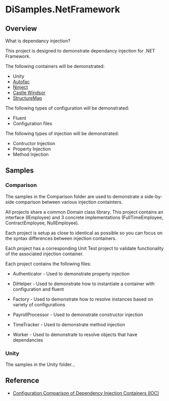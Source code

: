 # DiSamples.NetFramework

## Overview
What is dependancy injection?





This project is designed to demonstrate dependancy injection for .NET Framework.

The following containers will be demonstrated:
- Unity
- [Autofac](https://autofac.org/)
- [Ninject](http://www.ninject.org/)
- [Castle Windsor](http://www.castleproject.org/projects/windsor/)
- [StructureMap](http://structuremap.github.io/)

The following types of configuration will be demonstrated:
- Fluent
- Configuration files

The following types of injection will be demonstrated:
- Contructor Injection
- Property Injection
- Method Injection

## Samples
### Comparison
The samples in the Comparison folder are used to demonstrate a side-by-side comparison between various injection containters. 

All projects share a common Domain class library. This project contains an interface (IEmployee) and 3 concrete implementations (FullTimeEmployee, ContractEmployee, NullEmployee).

Each project is setup as close to identical as possible so you can focus on the syntax differences between injection containers. 

Each project has a corresponding Unit Test project to validate functionality of the associated injection container.

Each project contains the following files:
- Authenticator - Used to demonstrate property injection

- DiHelper - Used to demonstrate how to instantiate a container with configuration and fluent 
- Factory - Used to demonstrate how to resolve instances based on variety of configurations
- PayrollProcessor - Used to demonstrate constructor injection
- TimeTracker - Used to demonstrate method injection
- Worker - Used to demonstrate to resolve objects that have dependancies

### Unity
The samples in the Unity folder...

## Reference
- [Configuration Comparison of Dependency Injection Containers (IOC)](https://codingsight.com/configuation-comparison-dependency-injection-containers/)

